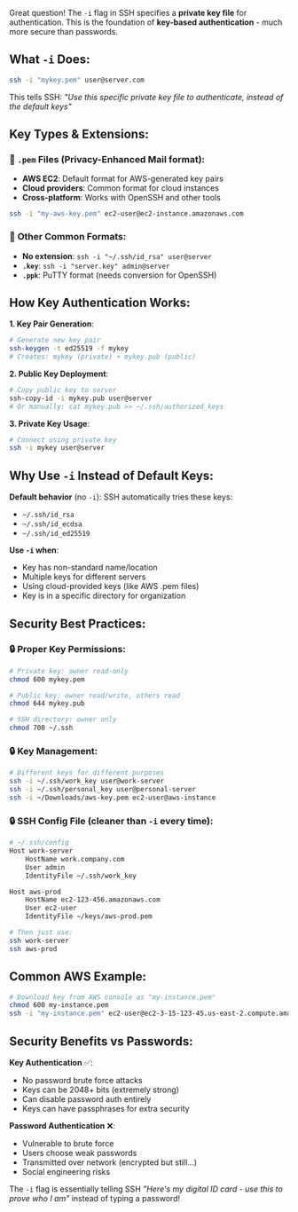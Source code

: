Great question! The `-i` flag in SSH specifies a **private key file** for authentication. This is the foundation of **key-based authentication** - much more secure than passwords.

## **What `-i` Does**:

```bash
ssh -i "mykey.pem" user@server.com
```

This tells SSH: *"Use this specific private key file to authenticate, instead of the default keys"*

## **Key Types & Extensions**:

### 🔑 **`.pem` Files** (Privacy-Enhanced Mail format):
- **AWS EC2**: Default format for AWS-generated key pairs
- **Cloud providers**: Common format for cloud instances
- **Cross-platform**: Works with OpenSSH and other tools
```bash
ssh -i "my-aws-key.pem" ec2-user@ec2-instance.amazonaws.com
```

### 🔑 **Other Common Formats**:
- **No extension**: `ssh -i "~/.ssh/id_rsa" user@server`
- **`.key`**: `ssh -i "server.key" admin@server` 
- **`.ppk`**: PuTTY format (needs conversion for OpenSSH)

## **How Key Authentication Works**:

**1. Key Pair Generation**:
```bash
# Generate new key pair
ssh-keygen -t ed25519 -f mykey
# Creates: mykey (private) + mykey.pub (public)
```

**2. Public Key Deployment**:
```bash
# Copy public key to server
ssh-copy-id -i mykey.pub user@server
# Or manually: cat mykey.pub >> ~/.ssh/authorized_keys
```

**3. Private Key Usage**:
```bash
# Connect using private key
ssh -i mykey user@server
```

## **Why Use `-i` Instead of Default Keys**:

**Default behavior** (no `-i`): SSH automatically tries these keys:
- `~/.ssh/id_rsa`
- `~/.ssh/id_ecdsa` 
- `~/.ssh/id_ed25519`

**Use `-i` when**:
- Key has non-standard name/location
- Multiple keys for different servers
- Using cloud-provided keys (like AWS .pem files)
- Key is in a specific directory for organization

## **Security Best Practices**:

### 🔒 **Proper Key Permissions**:
```bash
# Private key: owner read-only
chmod 600 mykey.pem

# Public key: owner read/write, others read
chmod 644 mykey.pub

# SSH directory: owner only
chmod 700 ~/.ssh
```

### 🔒 **Key Management**:
```bash
# Different keys for different purposes
ssh -i ~/.ssh/work_key user@work-server
ssh -i ~/.ssh/personal_key user@personal-server
ssh -i ~/Downloads/aws-key.pem ec2-user@aws-instance
```

### 🔒 **SSH Config File** (cleaner than `-i` every time):
```bash
# ~/.ssh/config
Host work-server
    HostName work.company.com
    User admin
    IdentityFile ~/.ssh/work_key

Host aws-prod
    HostName ec2-123-456.amazonaws.com
    User ec2-user
    IdentityFile ~/keys/aws-prod.pem

# Then just use:
ssh work-server
ssh aws-prod
```

## **Common AWS Example**:
```bash
# Download key from AWS console as "my-instance.pem"
chmod 600 my-instance.pem
ssh -i "my-instance.pem" ec2-user@ec2-3-15-123-45.us-east-2.compute.amazonaws.com
```

## **Security Benefits vs Passwords**:

**Key Authentication** ✅:
- No password brute force attacks
- Keys can be 2048+ bits (extremely strong)
- Can disable password auth entirely
- Keys can have passphrases for extra security

**Password Authentication** ❌:
- Vulnerable to brute force
- Users choose weak passwords
- Transmitted over network (encrypted but still...)
- Social engineering risks

The `-i` flag is essentially telling SSH *"Here's my digital ID card - use this to prove who I am"* instead of typing a password!

